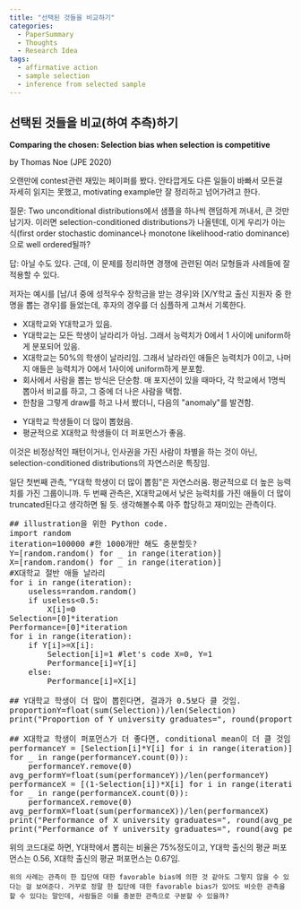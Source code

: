 ```yaml
---
title: "선택된 것들을 비교하기"
categories:
  - PaperSummary
  - Thoughts
  - Research Idea
tags:
  - affirmative action
  - sample selection
  - inference from selected sample
---
```


## 선택된 것들을 비교(하여 추측)하기

**Comparing the chosen: Selection bias when selection is competitive**

by Thomas Noe (JPE 2020)

오랜만에 contest관련 재밌는 페이퍼를 봤다. 안타깝게도 다른 일들이 바빠서 모든걸 자세히 읽지는 못했고, motivating example만 잘 정리하고 넘어가려고 한다.

질문: Two unconditional distributions에서 샘플을 하나씩 랜덤하게 꺼내서, 큰 것만 남기자. 이러면 selection-conditioned distributions가 나올텐데, 이게 우리가 아는 식(first order stochastic dominance나 monotone likelihood-ratio dominance)으로 well ordered될까?

답: 아닐 수도 있다. 근데, 이 문제를 정리하면 경쟁에 관련된 여러 모형들과 사례들에 잘 적용할 수 있다.


저자는 예시를 \[남/녀 중에 성적우수 장학금을 받는 경우\]와 \[X/Y학교 출신 지원자 중 한 명을 뽑는 경우\]를 들었는데, 후자의 경우를 더 심플하게 고쳐서 기록한다.

* X대학교와 Y대학교가 있음.
* Y대학교는 모든 학생이 날라리가 아님. 그래서 능력치가 0에서 1 사이에 uniform하게 분포되어 있음.
* X대학교는 50%의 학생이 날라리임. 그래서 날라라인 애들은 능력치가 0이고, 나머지 애들은 능력치가 0에서 1사이에 uniform하게 분포함.
* 회사에서 사람을 뽑는 방식은 단순함. 매 포지션이 있을 때마다, 각 학교에서 1명씩 뽑아서 비교를 하고, 그 중에 더 나은 사람을 택함.
* 한참을 그렇게 draw를 하고 나서 봤더니, 다음의 "anomaly"를 발견함.


- Y대학교 학생들이 더 많이 뽑혔음.
- 평균적으로 X대학교 학생들이 더 퍼포먼스가 좋음.

이것은 비정상적인 패턴이거나, 인사권을 가진 사람이 차별을 하는 것이 아닌, selection-conditioned distributions의 자연스러운 특징임.

일단 첫번째 관측, "Y대학 학생이 더 많이 뽑힘"은 자연스러움. 평균적으로 더 높은 능력치를 가진 그룹이니까. 두 번째 관측은, X대학교에서 낮은 능력치를 가진 애들이 더 많이 truncated된다고 생각하면 될 듯. 생각해볼수록 아주 합당하고 재미있는 관측이다.


<pre>
## illustration을 위한 Python code.
import random
iteration=100000 #한 1000개만 해도 충분할듯?
Y=[random.random() for _ in range(iteration)]
X=[random.random() for _ in range(iteration)]
#X대학교 절반 애들 날라리
for i in range(iteration):
    useless=random.random() 
    if useless&lt;0.5:
        X[i]=0
Selection=[0]*iteration
Performance=[0]*iteration
for i in range(iteration):
    if Y[i]&gt;=X[i]:
        Selection[i]=1 #let's code X=0, Y=1
        Performance[i]=Y[i]
    else:
        Performance[i]=X[i]

## Y대학교 학생이 더 많이 뽑힌다면, 결과가 0.5보다 클 것임.
proportionY=float(sum(Selection))/len(Selection)
print("Proportion of Y university graduates=", round(proportionY,2))

## X대학교 학생이 퍼포먼스가 더 좋다면, conditional mean이 더 클 것임.
performanceY = [Selection[i]*Y[i] for i in range(iteration)]
for _ in range(performanceY.count(0)):
    performanceY.remove(0)
avg_performY=float(sum(performanceY))/len(performanceY)
performanceX = [(1-Selection[i])*X[i] for i in range(iteration)]
for _ in range(performanceX.count(0)):
    performanceX.remove(0)
avg_performX=float(sum(performanceX))/len(performanceX)
print("Performance of X university graduates=", round(avg_performX, 2))
print("Performance of Y university graduates=", round(avg_performY, 2))
</pre>

위의 코드대로 하면, Y대학에서 뽑히는 비율은 75%정도이고, Y대학 출신의 평균 퍼포먼스는 0.56, X대학 출신의 평균 퍼포먼스는 0.67임.

`위의 사례는 관측이 한 집단에 대한 favorable bias에 의한 것 같아도 그렇지 않을 수 있다는 걸 보여준다. 거꾸로 정말 한 집단에 대한 favorable bias가 있어도 비슷한 관측을 할 수 있다는 말인데, 사람들은 이를 충분한 관측으로 구분할 수 있을까?`
